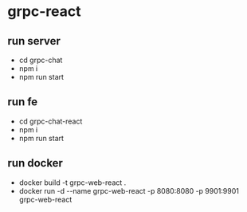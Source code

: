 # grpc-react

## run server

- cd grpc-chat
- npm i 
- npm run start

## run fe

- cd grpc-chat-react
- npm i 
- npm run start

## run docker
- docker build -t grpc-web-react .  
- docker run -d --name grpc-web-react -p 8080:8080 -p 9901:9901 grpc-web-react
